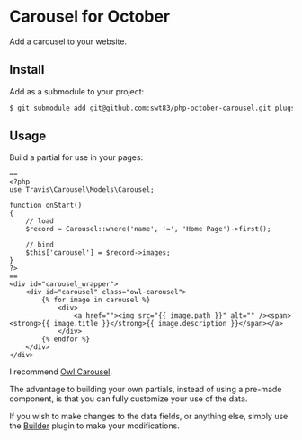 # Carousel for October

Add a carousel to your website.

## Install

Add as a submodule to your project:

```bash
$ git submodule add git@github.com:swt83/php-october-carousel.git plugs/travis/carousel
```

## Usage

Build a partial for use in your pages:

```
==
<?php
use Travis\Carousel\Models\Carousel;

function onStart()
{
    // load
    $record = Carousel::where('name', '=', 'Home Page')->first();

    // bind
    $this['carousel'] = $record->images;
}
?>
==
<div id="carousel_wrapper">
    <div id="carousel" class="owl-carousel">
        {% for image in carousel %}
            <div>
                <a href=""><img src="{{ image.path }}" alt="" /><span><strong>{{ image.title }}</strong>{{ image.description }}</span></a>
            </div>
        {% endfor %}
    </div>
</div>
```

I recommend [Owl Carousel](http://owlgraphic.com/owlcarousel/index.html).

The advantage to building your own partials, instead of using a pre-made component, is that you can fully customize your use of the data.

If you wish to make changes to the data fields, or anything else, simply use the [Builder](http://octobercms.com/plugin/rainlab-builder) plugin to make your modifications.